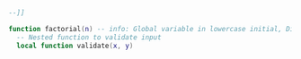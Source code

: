 ```lua ctx.nvim/spec/data/src/diagnostics.lua:9-13
--]]

function factorial(n) -- info: Global variable in lowercase initial, Did you miss `local` or misspell it?
  -- Nested function to validate input
  local function validate(x, y)
```
